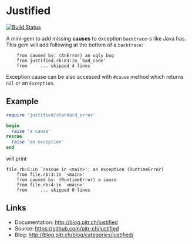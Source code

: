 # Justified

[![Build Status](https://travis-ci.org/pitr-ch/justified.png)](https://travis-ci.org/pitr-ch/justified)

A mini-gem to add missing **causes** to exception `backtrace`-s like Java has. This gem will add following
at the bottom of a `backtrace`:

        from caused by: (AnError) an ugly bug
        from justified.rb:83:in `bad_code'
        from     ... skipped 4 lines
        
Exception cause can be also accessed with `#cause` method which returns `nil` or an `Exception`.

## Example

```ruby
require 'justified/standard_error'

begin 
  raise 'a cause'
rescue
  raise 'an exception'
end
```

will print 

```
file.rb:6:in `rescue in <main>': an exception (RuntimeError)
  	from file.rb:3:in `<main>'
  	from caused by: (RuntimeError) a cause
  	from file.rb:4:in `<main>'
  	from     ... skipped 0 lines
```

## Links

-   Documentation: <http://blog.pitr.ch/justified>
-   Source: <https://github.com/pitr-ch/justified>
-   Blog: <http://blog.pitr.ch/blog/categories/justified/>
